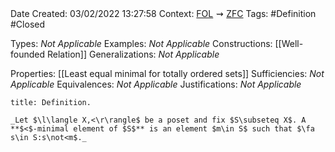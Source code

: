 <br />
<br />

Date Created: 03/02/2022 13:27:58
Context: [$\textrm{FOL}$](obsidian://open?file=First%20Order%20Logic)$\,\,\rightsquigarrow\,\,$[$\textrm{ZFC}$](obsidian://open?file=Zermelo-Fraenkel%20Set%20Theory%20with%20Choice)
Tags: #Definition #Closed 

Types: _Not Applicable_
Examples: _Not Applicable_
Constructions: [[Well-founded Relation]]
Generalizations: _Not Applicable_

Properties: [[Least equal minimal for totally ordered sets]]
Sufficiencies: _Not Applicable_
Equivalences: _Not Applicable_
Justifications: _Not Applicable_

``` ad-Definition
title: Definition.

_Let $\l\langle X,<\r\rangle$ be a poset and fix $S\subseteq X$. A **$<$-minimal element of $S$** is an element $m\in S$ such that $\fa s\in S:s\not<m$._

```
